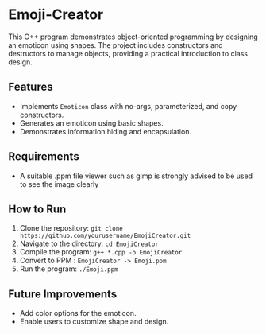 # Emoji-Creator
This C++ program demonstrates object-oriented programming by designing an emoticon using shapes. The project includes constructors and destructors to manage objects, providing a practical introduction to class design.

## Features
- Implements `Emoticon` class with no-args, parameterized, and copy constructors.
- Generates an emoticon using basic shapes.
- Demonstrates information hiding and encapsulation.

## Requirements
- A suitable .ppm file viewer such as gimp is strongly advised to be used to see the image clearly

## How to Run
1. Clone the repository: `git clone https://github.com/yourusername/EmojiCreator.git`
2. Navigate to the directory: `cd EmojiCreator`
3. Compile the program: `g++ *.cpp -o EmojiCreator`
4. Convert to PPM : `EmojiCreator -> Emoji.ppm` 
5. Run the program: `./Emoji.ppm`

## Future Improvements
- Add color options for the emoticon.
- Enable users to customize shape and design.
